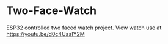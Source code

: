 # Two-Face-Watch
ESP32 controlled two faced watch project.  View watch use at https://youtu.be/d0c4UaalY2M
